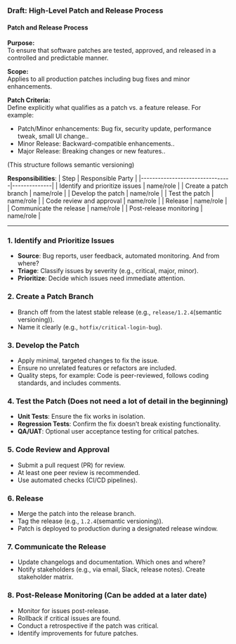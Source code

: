 ### Draft: **High-Level Patch and Release Process**


#### **Patch and Release Process**

**Purpose:**  
To ensure that software patches are tested, approved, and released in a controlled and predictable manner.

**Scope:**  
Applies to all production patches including bug fixes and minor enhancements.

**Patch Criteria:**  
Define explicitly what qualifies as a patch vs. a feature release. For example:
 - Patch/Minor enhancements: Bug fix, security update, performance tweak, small UI change..
 - Minor Release: Backward-compatible enhancements..
 - Major Release: Breaking changes or new features..

 (This structure follows semantic versioning)

**Responsibilities**:
| Step                           | Responsible Party |
|--------------------------------|--------------|
| Identify and prioritize issues | name/role    |
| Create a patch branch          | name/role    |
| Develop the patch              | name/role    |
| Test the patch                 | name/role    |
| Code review and approval       | name/role    |
| Release                        | name/role    |
| Communicate the release        | name/role    |
| Post-release monitoring        | name/role    |


---

### 1. **Identify and Prioritize Issues**
- **Source**: Bug reports, user feedback, automated monitoring. And from where?
- **Triage**: Classify issues by severity (e.g., critical, major, minor).
- **Prioritize**: Decide which issues need immediate attention.

### 2. **Create a Patch Branch**
- Branch off from the latest stable release (e.g., `release/1.2.4`(semantic versioning)).
- Name it clearly (e.g., `hotfix/critical-login-bug`).

### 3. **Develop the Patch**
- Apply minimal, targeted changes to fix the issue.
- Ensure no unrelated features or refactors are included.
- Quality steps, for example: Code is peer-reviewed, follows coding standards, and includes comments.

### 4. **Test the Patch** (Does not need a lot of detail in the beginning)
- **Unit Tests**: Ensure the fix works in isolation.
- **Regression Tests**: Confirm the fix doesn’t break existing functionality.
- **QA/UAT**: Optional user acceptance testing for critical patches.

### 5. **Code Review and Approval**
- Submit a pull request (PR) for review.
- At least one peer review is recommended.
- Use automated checks (CI/CD pipelines).

### 6. **Release**  
- Merge the patch into the release branch.
- Tag the release (e.g., `1.2.4`(semantic versioning)).
- Patch is deployed to production during a designated release window.

### 7. **Communicate the Release**
- Update changelogs and documentation. Which ones and where?
- Notify stakeholders (e.g., via email, Slack, release notes). Create stakeholder matrix.

### 8. **Post-Release Monitoring** (Can be added at a later date)
- Monitor for issues post-release.
- Rollback if critical issues are found.
- Conduct a retrospective if the patch was critical.
- Identify improvements for future patches.
